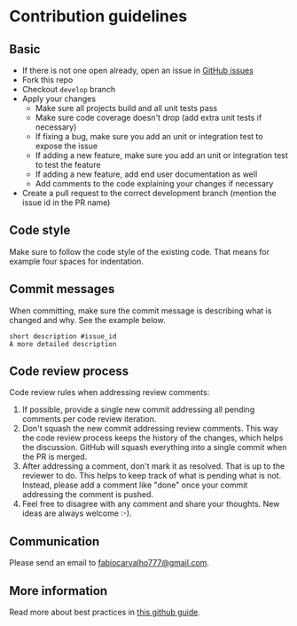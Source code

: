 
# Contribution guidelines

## Basic

- If there is not one open already, open an issue in [GitHub issues](https://github.com/paypal/butterfly/issues)
- Fork this repo
- Checkout `develop` branch
- Apply your changes
  - Make sure all projects build and all unit tests pass
  - Make sure code coverage doesn't drop (add extra unit tests if necessary)
  - If fixing a bug, make sure you add an unit or integration test to expose the issue
  - If adding a new feature, make sure you add an unit or integration test to test the feature
  - If adding a new feature, add end user documentation as well
  - Add comments to the code explaining your changes if necessary
- Create a pull request to the correct development branch (mention the issue id in the PR name)

## Code style

Make sure to follow the code style of the existing code. That means for example four spaces for indentation.

## Commit messages

When committing, make sure the commit message is describing what is changed and why. See the example below.

    short description #issue_id
    A more detailed description

## Code review process

Code review rules when addressing review comments:

1. If possible, provide a single new commit addressing all pending comments per code review iteration.
1. Don't squash the new commit addressing review comments. This way the code review process keeps the history of the changes, which helps the discussion. GitHub will squash everything into a single commit when the PR is merged.
1. After addressing a comment, don't mark it as resolved. That is up to the reviewer to do. This helps to keep track of what is pending what is not. Instead, please add a comment like "done" once your commit addressing the comment is pushed.
1. Feel free to disagree with any comment and share your thoughts. New ideas are always welcome :-).

## Communication

Please send an email to fabiocarvalho777@gmail.com.

## More information

Read more about best practices in [this github guide](https://guides.github.com/activities/contributing-to-open-source/).
